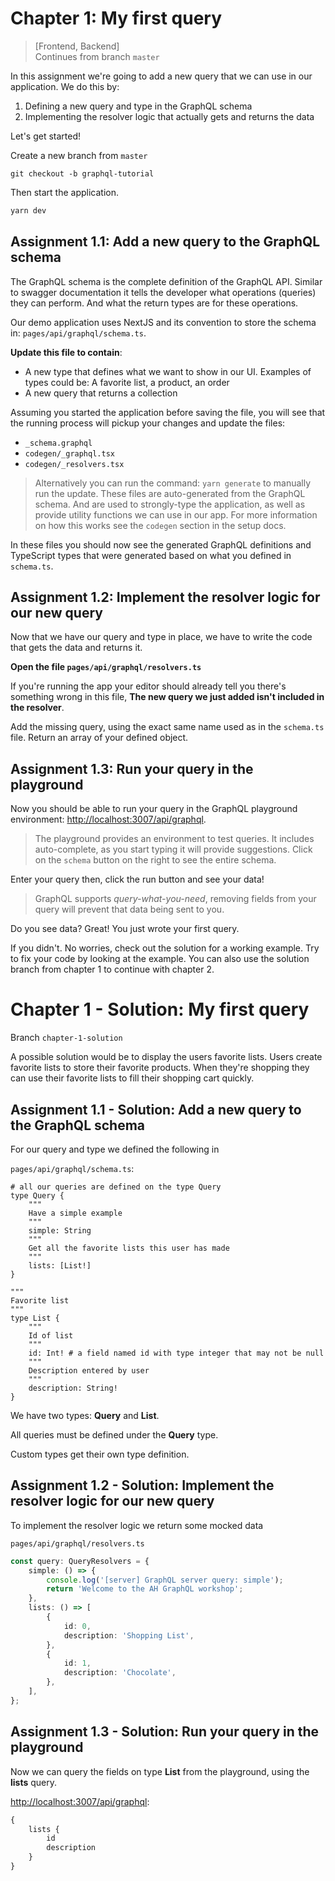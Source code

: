 # Chapter 1: My first query

> [Frontend, Backend]  
> Continues from branch `master`

In this assignment we're going to add a new query that we can use in our application. We do this by:

1. Defining a new query and type in the GraphQL schema
1. Implementing the resolver logic that actually gets and returns the data

Let's get started!

Create a new branch from `master`

```
git checkout -b graphql-tutorial
```

Then start the application.

```sh
yarn dev
```

## Assignment 1.1: Add a new query to the GraphQL schema

The GraphQL schema is the complete definition of the GraphQL API. Similar to swagger documentation it tells the developer what operations (queries) they can perform. And what the return types are for these operations.

Our demo application uses NextJS and its convention to store the schema in: `pages/api/graphql/schema.ts`.

**Update this file to contain**:

-   A new type that defines what we want to show in our UI. Examples of types could be: A favorite list, a product, an order
-   A new query that returns a collection

Assuming you started the application before saving the file, you will see that the running process will pickup your changes and update the files:

-   `_schema.graphql`
-   `codegen/_graphql.tsx`
-   `codegen/_resolvers.tsx`

> Alternatively you can run the command: `yarn generate` to manually run the update. These files are auto-generated from the GraphQL schema. And are used to strongly-type the application, as well as provide utility functions we can use in our app. For more information on how this works see the `codegen` section in the setup docs.

In these files you should now see the generated GraphQL definitions and TypeScript types that were generated based on what you defined in `schema.ts`.

## Assignment 1.2: Implement the resolver logic for our new query

Now that we have our query and type in place, we have to write the code that gets the data and returns it.

**Open the file `pages/api/graphql/resolvers.ts`**

If you're running the app your editor should already tell you there's something wrong in this file, **The new query we just added isn't included in the resolver**.

Add the missing query, using the exact same name used as in the `schema.ts` file. Return an array of your defined object.

## Assignment 1.3: Run your query in the playground

Now you should be able to run your query in the GraphQL playground environment: <http://localhost:3007/api/graphql>.

> The playground provides an environment to test queries. It includes auto-complete, as you start typing it will provide suggestions. Click on the `schema` button on the right to see the entire schema.

Enter your query then, click the run button and see your data!

> GraphQL supports _query-what-you-need_, removing fields from your query will prevent that data being sent to you.

Do you see data? Great! You just wrote your first query.

If you didn't. No worries, check out the solution for a working example. Try to fix your code by looking at the example. You can also use the solution branch from chapter 1 to continue with chapter 2.

# Chapter 1 - Solution: My first query

Branch `chapter-1-solution`

A possible solution would be to display the users favorite lists. Users create favorite lists to store their favorite products. When they're shopping they can use their favorite lists to fill their shopping cart quickly.

## Assignment 1.1 - Solution: Add a new query to the GraphQL schema

For our query and type we defined the following in

`pages/api/graphql/schema.ts`:

```
# all our queries are defined on the type Query
type Query {
    """
    Have a simple example
    """
    simple: String
    """
    Get all the favorite lists this user has made
    """
    lists: [List!]
}

"""
Favorite list
"""
type List {
    """
    Id of list
    """
    id: Int! # a field named id with type integer that may not be null
    """
    Description entered by user
    """
    description: String!
}
```

We have two types: **Query** and **List**.

All queries must be defined under the **Query** type.

Custom types get their own type definition.

## Assignment 1.2 - Solution: Implement the resolver logic for our new query

To implement the resolver logic we return some mocked data

`pages/api/graphql/resolvers.ts`

```typescript
const query: QueryResolvers = {
    simple: () => {
        console.log('[server] GraphQL server query: simple');
        return 'Welcome to the AH GraphQL workshop';
    },
    lists: () => [
        {
            id: 0,
            description: 'Shopping List',
        },
        {
            id: 1,
            description: 'Chocolate',
        },
    ],
};
```

## Assignment 1.3 - Solution: Run your query in the playground

Now we can query the fields on type **List** from the playground, using the **lists** query.

<http://localhost:3007/api/graphql>:

```graphql
{
    lists {
        id
        description
    }
}
```
